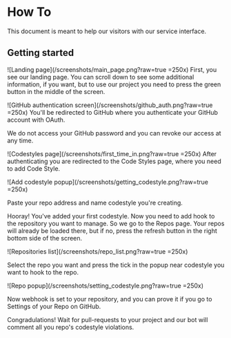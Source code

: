 How To
========

This document is meant to help our visitors
with our service interface.

Getting started
-----------------------
![Landing page](/screenshots/main_page.png?raw=true =250x)
First, you see our landing page. You can scroll down to see some additional
information, if you want, but to use our project you need to press the green 
button in the middle of the screen.  
  
![GitHub authentication screen](/screenshots/github_auth.png?raw=true =250x)
You'll be redirected to GitHub where you authenticate your GitHub account with
OAuth.
  
We do not access your GitHub password
and you can revoke our access at any time.

![Codestyles page](/screenshots/first_time_in.png?raw=true =250x)
After authenticating you are redirected to the Code Styles page, where you need
to add Code Style.

![Add codestyle popup](/screenshots/getting_codestyle.png?raw=true =250x)

Paste your repo address and name codestyle you're creating.

  
Hooray! You've added your first codestyle. Now you need to add
hook to the repository you want to manage. So we go to the Repos page.
Your repos will already be loaded there, but if no, press the refresh button
in the right bottom side of the screen.


![Repositories list](/screenshots/repo_list.png?raw=true =250x)

Select the repo you want and press the tick in the popup near codestyle you
want to hook to the repo.

![Repo popup](/screenshots/setting_codestyle.png?raw=true =250x)

Now webhook is set to your repository, and you can prove it if you go to Settings of 
your Repo on GitHub.

Congradulations! Wait for pull-requests to your project and our bot will comment all
you repo's codestyle violations.
